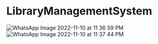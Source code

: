 # LibraryManagementSystem
![WhatsApp Image 2022-11-10 at 11 36 59 PM](https://user-images.githubusercontent.com/79863764/201298983-32660b41-cfc3-4dea-be94-44ddf560b7c3.jpeg)
![WhatsApp Image 2022-11-10 at 11 37 44 PM](https://user-images.githubusercontent.com/79863764/201299048-2ec1bbc3-8286-4dfa-834b-66f8bfa3e305.jpeg)



